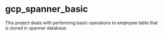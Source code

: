 # gcp_spanner_basic
This project deals with performing basic operations to employee table that is stored in spanner database.
